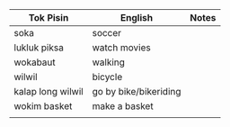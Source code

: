 
| Tok Pisin         | English               | Notes |
| ----------------- | --------------------- | ----- |
| soka              | soccer                |       |
| lukluk piksa      | watch movies          |       |
| wokabaut          | walking               |       |
| wilwil            | bicycle               |       |
| kalap long wilwil | go by bike/bikeriding |       |
| wokim basket      | make a basket         |       |
|                   |                       |       |
